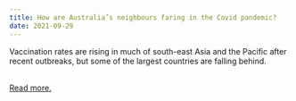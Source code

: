 ```yaml
---
title: How are Australia’s neighbours faring in the Covid pandemic?
date: 2021-09-29
---
```

<p>Vaccination rates are rising in much of south-east Asia and the Pacific after recent outbreaks, but some of the largest countries are falling behind.</p><br>
<a href='https://www.theguardian.com/australia-news/datablog/2021/sep/30/how-are-australias-neighbours-faring-in-the-covid-pandemic'>Read more.</a>